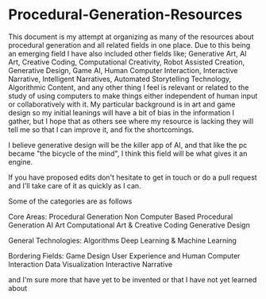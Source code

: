 ﻿# Procedural-Generation-Resources

This document is my attempt at organizing as many of the resources about procedural generation and all related fields in one place. Due to this being an emerging field I have also included other fields like; Generative Art, AI Art, Creative Coding, Computational Creativity, Robot Assisted Creation, Generative Design, Game AI, Human Computer Interaction, Interactive Narrative, Intelligent Narratives, Automated Storytelling Technology, Algorithmic Content, and any other thing I feel is relevant or related to the study of using computers to make things either independent of human input or collaboratively with it. My particular background is in art and game design so my initial leanings will have a bit of bias in the information I gather, but I hope that as others see where my resource is lacking they will tell me so that I can improve it, and fix the shortcomings.

I believe generative design will be the killer app of AI, and that like the pc became "the bicycle of the mind", I think this field will be what gives it an engine.

If you have proposed edits don't hesitate to get in touch or do a pull request and I'll take care of it as quickly as I can.

Some of the categories are as follows

Core Areas:
Procedural Generation
Non Computer Based Procedural Generation
AI Art
Computational Art & Creative Coding
Generative Design

General Technologies:
Algorithms
Deep Learning & Machine Learning

Bordering Fields:
Game Design
User Experience and Human Computer Interaction
Data Visualization
Interactive Narrative

and I'm sure more that have yet to be invented or that I have not yet learned about
